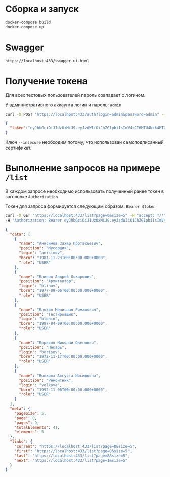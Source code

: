 # Сборка и запуск
```bash
docker-compose build
docker-compose up
```

# Swagger
```
https://localhost:433/swagger-ui.html
```

# Получение токена
Для всех тестовых пользователей пароль совпадает с логином. 

У административного аккаунта логин и пароль: `admin` 
```bash
curl -X POST "https://localhost:433/auth?login=admin&password=admin" --insecure
```
```json
{
  "token":"eyJhbGciOiJIUzUxMiJ9.eyJzdWIiOiJhZG1pbiIsImV4cCI6MTU4Nzk4MTQ5NywiaWF0IjoxNTg3OTc3ODk3fQ.iOZE7D77vjKJhDphGo_HIWjpxU0DP5MSFY7D5CoSjtBUqXDhZMihkBiNHFOowu1WYW-YhqkMhJ0CTkCBfErNAQ"
}
```

Ключ `--insecure` необходим потому, что использован самоподписанный сертификат.

# Выполнение запросов на примере `/list`
В каждом запросе необходимо использовать полученный ранее токен в заголовке `Authorization`

Токен для запроса формируется следующим образом:
`Bearer $token`

```bash
curl -X GET "https://localhost:433/list?page=0&size=5" -H "accept: */*" --insecure \
-H "Authorization: Bearer eyJhbGciOiJIUzUxMiJ9.eyJzdWIiOiJhZG1pbiIsImV4cCI6MTU4Nzk4MTYyMywiaWF0IjoxNTg3OTc4MDIzfQ.dBJlUZArlyrq32-ORDkcJGBHHPruwy_oRthvy2RhldHTUHuMBvd_8OXNCbXYmfPJRiWtwFZOAzobDk-c5gCucA"
```

```json
{
  "data": [
    {
      "name": "Анисимов Захар Протасьевич",
      "position": "Мусорщик",
      "login": "anisimov",
      "born": "1981-11-23T00:00:00.000+0000",
      "role": "USER"
    },
    {
      "name": "Блинов Андрей Оскарович",
      "position": "Архитектор",
      "login": "blinov",
      "born": "1977-09-06T00:00:00.000+0000",
      "role": "USER"
    },
    {
      "name": "Блохин Мечислав Романович",
      "position": "Тестировщик",
      "login": "blohin",
      "born": "1987-04-09T00:00:00.000+0000",
      "role": "USER"
    },
    {
      "name": "Борисов Николай Олегович",
      "position": "Пекарь",
      "login": "borisov",
      "born": "1972-11-17T00:00:00.000+0000",
      "role": "USER"
    },
    {
      "name": "Волкова Августа Иосифовна",
      "position": "Ремонтник",
      "login": "volkova",
      "born": "1992-11-06T00:00:00.000+0000",
      "role": "USER"
    }
  ],
  "meta": {
    "pageSize": 5,
    "page": 0,
    "pages": 9,
    "totalElements": 41,
    "elements": 5
  },
  "links": {
    "current": "https://localhost:433/list?page=0&size=5",
    "first": "https://localhost:433/list?page=0&size=5",
    "last": "https://localhost:433/list?page=8&size=5",
    "next": "https://localhost:433/list?page=1&size=5"
  }
}
```